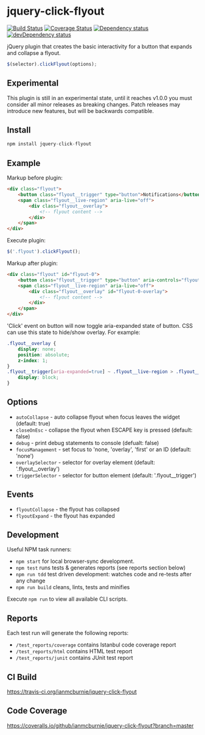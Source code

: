 # jquery-click-flyout

<p>
    <a href="https://travis-ci.org/ianmcburnie/jquery-click-flyout"><img src="https://api.travis-ci.org/ianmcburnie/jquery-click-flyout.svg?branch=master" alt="Build Status" /></a>
    <a href='https://coveralls.io/github/ianmcburnie/jquery-click-flyout?branch=master'><img src='https://coveralls.io/repos/ianmcburnie/jquery-click-flyout/badge.svg?branch=master&service=github' alt='Coverage Status' /></a>
    <a href="https://david-dm.org/ianmcburnie/jquery-click-flyout"><img src="https://david-dm.org/ianmcburnie/jquery-click-flyout.svg" alt="Dependency status" /></a>
    <a href="https://david-dm.org/ianmcburnie/jquery-click-flyout#info=devDependencies"><img src="https://david-dm.org/ianmcburnie/jquery-click-flyout/dev-status.svg" alt="devDependency status" /></a>
</p>

jQuery plugin that creates the basic interactivity for a button that expands and collapse a flyout.

```js
$(selector).clickFlyout(options);
```

## Experimental

This plugin is still in an experimental state, until it reaches v1.0.0 you must consider all minor releases as breaking changes. Patch releases may introduce new features, but will be backwards compatible.

## Install

```js
npm install jquery-click-flyout
```

## Example

Markup before plugin:

```html
<div class="flyout">
    <button class="flyout__trigger" type="button">Notifications</button>
    <span class="flyout__live-region" aria-live="off">
        <div class="flyout__overlay">
            <!-- flyout content -->
        </div>
    </span>
</div>
```

Execute plugin:

```js
$('.flyout').clickFlyout();
```

Markup after plugin:

```html
<div class="flyout" id="flyout-0">
    <button class="flyout__trigger" type="button" aria-controls="flyout-0-overlay" aria-expanded="false">Notifications</button>
    <span class="flyout__live-region" aria-live="off">
        <div class="flyout__overlay" id="flyout-0-overlay">
            <!-- flyout content -->
        </div>
    </span>
</div>
```

'Click' event on button will now toggle aria-expanded state of button. CSS can use this state to hide/show overlay. For example:

```css
.flyout__overlay {
    display: none;
    position: absolute;
    z-index: 1;
}
.flyout__trigger[aria-expanded=true] ~ .flyout__live-region > .flyout__overlay {
    display: block;
}
```

## Options

* `autoCollapse` - auto collapse flyout when focus leaves the widget (default: true)
* `closeOnEsc` - collapse the flyout when ESCAPE key is pressed (default: false)
* `debug` - print debug statements to console (defualt: false)
* `focusManagement` - set focus to 'none, 'overlay', 'first' or an ID (default: 'none')
* `overlaySelector` - selector for overlay element (default: '.flyout__overlay')
* `triggerSelector` - selector for button element (default: '.flyout__trigger')

## Events

* `flyoutCollapse` - the flyout has collapsed
* `flyoutExpand` - the flyout has expanded

## Development

Useful NPM task runners:

* `npm start` for local browser-sync development.
* `npm test` runs tests & generates reports (see reports section below)
* `npm run tdd` test driven development: watches code and re-tests after any change
* `npm run build` cleans, lints, tests and minifies

Execute `npm run` to view all available CLI scripts.

## Reports

Each test run will generate the following reports:

* `/test_reports/coverage` contains Istanbul code coverage report
* `/test_reports/html` contains HTML test report
* `/test_reports/junit` contains JUnit test report

## CI Build

https://travis-ci.org/ianmcburnie/jquery-click-flyout

## Code Coverage

https://coveralls.io/github/ianmcburnie/jquery-click-flyout?branch=master
